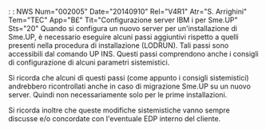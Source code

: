  :  : NWS Num="002005" Date="20140910" Rel="V4R1" Atr="S. Arrighini" Tem="TEC" App="B£" Tit="Configurazione server IBM i per Sme.UP" Sts="20"
Quando si configura un nuovo server per un'installazione di Sme.UP, è necessario eseguire alcuni passi aggiuntivi rispetto a quelli presenti nella procedura di installazione (LODRUN).
Tali passi sono accessibili dal comando UP INS.
Questi passi comprendono anche i consigli di configurazione di alcuni parametri sistemistici.

Si ricorda che alcuni di questi passi (come appunto i consigli sistemistici) andrebbero ricontrollati anche in caso di migrazione Sme.UP su un nuovo server. Quindi non necessariamente solo
per le prime installazioni.

Si ricorda inoltre che queste modifiche sistemistiche vanno sempre discusse e/o concordate con l'eventuale EDP interno del cliente.
